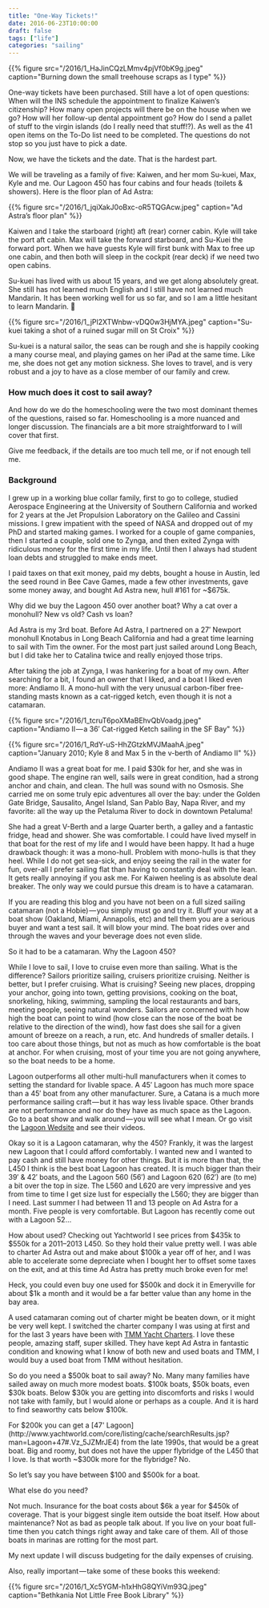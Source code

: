 ```yaml
---
title: "One-Way Tickets!"
date: 2016-06-23T10:00:00
draft: false
tags: ["life"]
categories: "sailing"
---
```


{{% figure src="/2016/1_HaJinCQzLMmv4pjVf0bK9g.jpeg" caption="Burning down the small treehouse scraps as I type" %}}

One-way tickets have been purchased. Still have a lot of open questions: When will the INS schedule the appointment to finalize Kaiwen’s citizenship? How many open projects will there be on the house when we go? How will her follow-up dental appointment go? How do I send a pallet of stuff to the virgin islands (do I really need that stuff!?). As well as the 41 open items on the To-Do list need to be completed. The questions do not stop so you just have to pick a date.

Now, we have the tickets and the date. That is the hardest part.

We will be traveling as a family of five: Kaiwen, and her mom Su-kuei, Max, Kyle and me. Our Lagoon 450 has four cabins and four heads (toilets & showers). Here is the floor plan of Ad Astra:

{{% figure src="/2016/1_jqiXakJ0oBxc-oR5TQGAcw.jpeg" caption="Ad Astra’s floor plan" %}}

Kaiwen and I take the starboard (right) aft (rear) corner cabin. Kyle will take the port aft cabin. Max will take the forward starboard, and Su-Kuei the forward port. When we have guests Kyle will first bunk with Max to free up one cabin, and then both will sleep in the cockpit (rear deck) if we need two open cabins.

Su-kuei has lived with us about 15 years, and we get along absolutely great. She still has not learned much English and I still have not learned much Mandarin. It has been working well for us so far, and so I am a little hesitant to learn Mandarin. 🙂

{{% figure src="/2016/1_jPl2XTWnbw-vDQ0w3HjMYA.jpeg" caption="Su-kuei taking a shot of a ruined sugar mill on St Croix" %}}

Su-kuei is a natural sailor, the seas can be rough and she is happily cooking a many course meal, and playing games on her iPad at the same time. Like me, she does not get any motion sickness. She loves to travel, and is very robust and a joy to have as a close member of our family and crew.

###  How much does it cost to sail away?
And how do we do the homeschooling were the two most dominant themes of the questions, raised so far. Homeschooling is a more nuanced and longer discussion. The financials are a bit more straightforward to I will cover that first.

Give me feedback, if the details are too much tell me, or if not enough tell me.

### Background
I grew up in a working blue collar family, first to go to college, studied Aerospace Engineering at the University of Southern California and worked for 2 years at the Jet Propulsion Laboratory on the Galileo and Cassini missions. I grew impatient with the speed of NASA and dropped out of my PhD and started making games. I worked for a couple of game companies, then I started a couple, sold one to Zynga, and then exited Zynga with ridiculous money for the first time in my life. Until then I always had student loan debts and struggled to make ends meet.

I paid taxes on that exit money, paid my debts, bought a house in Austin, led the seed round in Bee Cave Games, made a few other investments, gave some money away, and bought Ad Astra new, hull #161 for ~$675k.

Why did we buy the Lagoon 450 over another boat? Why a cat over a monohull? New vs old? Cash vs loan?

Ad Astra is my 3rd boat. Before Ad Astra, I partnered on a 27′ Newport monohull Knotabus in Long Beach California and had a great time learning to sail with Tim the owner. For the most part just sailed around Long Beach, but I did take her to Catalina twice and really enjoyed those trips.

After taking the job at Zynga, I was hankering for a boat of my own. After searching for a bit, I found an owner that I liked, and a boat I liked even more: Andiamo II. A mono-hull with the very unusual carbon-fiber free-standing masts known as a cat-rigged ketch, even though it is not a catamaran.

{{% figure src="/2016/1_tcruT6poXMaBEhvQbVoadg.jpeg" caption="Andiamo II — a 36′ Cat-rigged Ketch sailing in the SF Bay" %}}

{{% figure src="/2016/1_RdY-uS-HhZGtzkMVJMaahA.jpeg" caption="January 2010; Kyle 8 and Max 5 in the v-berth of Andiamo II" %}}

Andiamo II was a great boat for me. I paid $30k for her, and she was in good shape. The engine ran well, sails were in great condition, had a strong anchor and chain, and clean. The hull was sound with no Osmosis. She carried me on some truly epic adventures all over the bay: under the Golden Gate Bridge, Sausalito, Angel Island, San Pablo Bay, Napa River, and my favorite: all the way up the Petaluma River to dock in downtown Petaluma!

She had a great V-Berth and a large Quarter berth, a galley and a fantastic fridge, head and shower. She was comfortable. I could have lived myself in that boat for the rest of my life and I would have been happy. It had a huge drawback though: it was a mono-hull. Problem with mono-hulls is that they heel. While I do not get sea-sick, and enjoy seeing the rail in the water for fun, over-all I prefer sailing flat than having to constantly deal with the lean. It gets really annoying if you ask me. For Kaiwen heeling is as absolute deal breaker. The only way we could pursue this dream is to have a catamaran.

If you are reading this blog and you have not been on a full sized sailing catamaran (not a Hobie) — you simply must go and try it. Bluff your way at a boat show (Oakland, Miami, Annapolis, etc) and tell them you are a serious buyer and want a test sail. It will blow your mind. The boat rides over and through the waves and your beverage does not even slide.

So it had to be a catamaran. Why the Lagoon 450?

While I love to sail, I love to cruise even more than sailing. What is the difference? Sailors prioritize sailing, cruisers prioritize cruising. Neither is better, but I prefer cruising. What is cruising? Seeing new places, dropping your anchor, going into town, getting provisions, cooking on the boat, snorkeling, hiking, swimming, sampling the local restaurants and bars, meeting people, seeing natural wonders. Sailors are concerned with how high the boat can point to wind (how close can the nose of the boat be relative to the direction of the wind), how fast does she sail for a given amount of breeze on a reach, a run, etc. And hundreds of smaller details. I too care about those things, but not as much as how comfortable is the boat at anchor. For when cruising, most of your time you are not going anywhere, so the boat needs to be a home.

Lagoon outperforms all other multi-hull manufacturers when it comes to setting the standard for livable space. A 45′ Lagoon has much more space than a 45′ boat from any other manufacturer. Sure, a Catana is a much more performance sailing craft — but it has way less livable space. Other brands are not performance and nor do they have as much space as the Lagoon. Go to a boat show and walk around — you will see what I mean. Or go visit the [Lagoon Wedsite](https://www.cata-lagoon.com/en/450-f) and see their videos.

Okay so it is a Lagoon catamaran, why the 450? Frankly, it was the largest new Lagoon that I could afford comfortably. I wanted new and I wanted to pay cash and still have money for other things. But it is more than that, the L450 I think is the best boat Lagoon has created. It is much bigger than their 39′ & 42′ boats, and the Lagoon 560 (56′) and Lagoon 620 (62′) are (to me) a bit over the top in size. The L560 and L620 are very impressive and yes from time to time I get size lust for especially the L560; they are bigger than I need. Last summer I had between 11 and 13 people on Ad Astra for a month. Five people is very comfortable. But Lagoon has recently come out with a Lagoon 52…

How about used? Checking out Yachtworld I see prices from $435k to $550k for a 2011–2013 L450. So they hold their value pretty well. I was able to charter Ad Astra out and make about $100k a year off of her, and I was able to accelerate some depreciate when I bought her to offset some taxes on the exit, and at this time Ad Astra has pretty much broke even for me!

Heck, you could even buy one used for $500k and dock it in Emeryville for about $1k a month and it would be a far better value than any home in the bay area.

A used catamaran coming out of charter might be beaten down, or it might be very well kept. I switched the charter company I was using at first and for the last 3 years have been with [TMM Yacht Charters](http://www.sailtmm.com/). I love these people, amazing staff, super skilled. They have kept Ad Astra in fantastic condition and knowing what I know of both new and used boats and TMM, I would buy a used boat from TMM without hesitation.

So do you need a $500k boat to sail away? No. Many many families have sailed away on much more modest boats. $100k boats, $50k boats, even $30k boats. Below $30k you are getting into discomforts and risks I would not take with family, but I would alone or perhaps as a couple. And it is hard to find seaworthy cats below $100k.

For $200k you can get a [47' Lagoon](http://www.yachtworld.com/core/listing/cache/searchResults.jsp?man=Lagoon+47#.Vz_5JZMrJE4) from the late 1990s, that would be a great boat. Big and roomy, but does not have the upper flybridge of the L450 that I love. Is that worth ~$300k more for the flybridge? No.

So let’s say you have between $100 and $500k for a boat.

What else do you need?

Not much. Insurance for the boat costs about $6k a year for $450k of coverage. That is your biggest single item outside the boat itself. How about maintenance? Not as bad as people talk about. If you live on your boat full-time then you catch things right away and take care of them. All of those boats in marinas are rotting for the most part.

My next update I will discuss budgeting for the daily expenses of cruising.

Also, really important — take some of these books this weekend:

{{% figure src="/2016/1_Xc5YGM-h1xHhG8QYiVm93Q.jpeg" caption="Bethkania Not Little Free Book Library" %}}